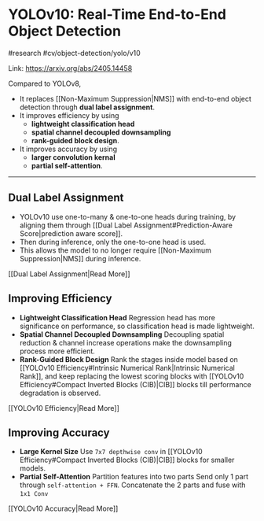 # YOLOv10: Real-Time End-to-End Object Detection
#research #cv/object-detection/yolo/v10

Link: https://arxiv.org/abs/2405.14458

Compared to YOLOv8,
- It replaces [[Non-Maximum Suppression|NMS]] with end-to-end object detection through **dual label assignment**.
- It improves efficiency by using 
  - **lightweight classification head** 
  - **spatial channel decoupled downsampling**  
  - **rank-guided block design**.
- It improves accuracy by using 
  - **larger convolution kernal**   
  - **partial self-attention**.

---
## Dual Label Assignment
- YOLOv10 use one-to-many & one-to-one heads during training, by aligning them through [[Dual Label Assignment#Prediction-Aware Score|prediction aware score]].
- Then during inference, only the one-to-one head is used.
- This allows the model to no longer require [[Non-Maximum Suppression|NMS]] during inference.

[[Dual Label Assignment|Read More]]

## Improving Efficiency
- **Lightweight Classification Head**
  Regression head has more significance on performance, so classification head is made lightweight.
- **Spatial Channel Decoupled Downsampling**
  Decoupling spatial reduction & channel increase operations make the downsampling process more efficient.
- **Rank-Guided Block Design**
  Rank the stages inside model based on [[YOLOv10 Efficiency#Intrinsic Numerical Rank|Intrinsic Numerical Rank]], and keep replacing the lowest scoring blocks with [[YOLOv10 Efficiency#Compact Inverted Blocks (CIB)|CIB]] blocks till performance degradation is observed.

[[YOLOv10 Efficiency|Read More]]

## Improving Accuracy
- **Large Kernel Size**
  Use `7x7 depthwise conv` in [[YOLOv10 Efficiency#Compact Inverted Blocks (CIB)|CIB]] blocks for smaller models.
- **Partial Self-Attention**
  Partition features into two parts
  Send only 1 part through `self-attention + FFN`.
  Concatenate the 2 parts and fuse with `1x1 Conv`

[[YOLOv10 Accuracy|Read More]]


